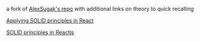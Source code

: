 a fork of [AlexSugak's repo](https://github.com/AlexSugak/solid-react) with additional links on theory to quick recalling

[Applying SOLID principles in React](https://konstantinlebedev.com/solid-in-react/)

[SOLID principles in Reactjs](https://www.linkedin.com/pulse/solid-principles-reactjs-oleksii-bortnytskyi)
